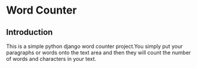# Word Counter
## Introduction
This is a simple python django word counter project.You simply put your paragraphs or words onto the text area and then they will count the number of words and characters in your text.
